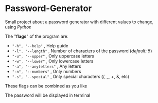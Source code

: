 # Password-Generator
Small project about a password generator with different values to change, using *Python*

The "**flags**" of the program are:

- ``` "-h", "--help" ``` , Help guide
- ``` "-l", "--length" ``` , Number of characters of the password (*default: 5*) 
- ``` "-u", "--upper" ``` , Only uppercase letters
- ``` "-w", "--lower" ``` , Only lowercase letters
- ``` "-a", "--anyletters" ``` , Any letters
- ``` "-n", "--numbers" ``` , Only numbers
- ``` "-s", "--special" ``` , Only special characters (/, _, +, &, etc)

These flags can be combined as you like

The password will be displayed in terminal
